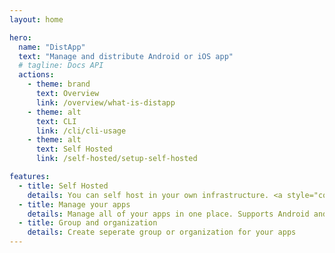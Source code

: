 ```yaml
---
layout: home

hero:
  name: "DistApp"
  text: "Manage and distribute Android or iOS app"
  # tagline: Docs API
  actions:
    - theme: brand
      text: Overview
      link: /overview/what-is-distapp
    - theme: alt
      text: CLI
      link: /cli/cli-usage
    - theme: alt
      text: Self Hosted
      link: /self-hosted/setup-self-hosted

features:
  - title: Self Hosted
    details: You can self host in your own infrastructure. <a style="color:var(--vp-c-brand-2);" href="/self-hosted/setup-self-hosted">Learn More.</a>
  - title: Manage your apps
    details: Manage all of your apps in one place. Supports Android and iOS. More coming 
  - title: Group and organization
    details: Create seperate group or organization for your apps
---
```


